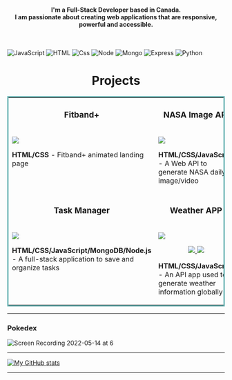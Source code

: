 <h4 align="center">
I'm a Full-Stack Developer based in Canada. <br /> I am passionate about creating web applications that are responsive, powerful and accessible.
</h4>
<br>


<p>
  <img alt="JavaScript" src="https://img.shields.io/badge/JavaScript-F7DF1E?logo=javascript&logoColor=white&style=for-the-badge" />
  <img alt="HTML" src="https://img.shields.io/badge/HTML-E34F26?logo=html5&logoColor=white&style=for-the-badge" />
  <img alt="Css" src="https://img.shields.io/badge/CSS-1572B6?logo=css3&logoColor=white&style=for-the-badge" />
  <img alt="Node" src="https://img.shields.io/badge/NODE-339933?logo=node.js&logoColor=white&style=for-the-badge" /> 
  <img alt="Mongo" src="https://img.shields.io/badge/MONGODB-47A248?logo=mongodb&logoColor=white&style=for-the-badge" /> 
  <img alt="Express" src="https://img.shields.io/badge/EXPRESS-000000?logo=express&logoColor=white&style=for-the-badge" />
  <img alt="Python" src="https://img.shields.io/badge/PYTHON-3776AB?logo=python&logoColor=white&style=for-the-badge" />


<h1 align="center">Projects</h1>


<table bordercolor="#66b2b2">
  <tr>
    <td width="50%" valign="top">
      <h3 align="center">Fitband+</h3>
        <br />
        <a target="">
            <img src="https://user-images.githubusercontent.com/98681977/171325956-0f6d146f-0354-4e51-8074-e8d7949760f8.gif"/>
        </a>
        <br />
        <p align="center"> 
  
    
  </a>
      </p>
        <p><strong>HTML/CSS</strong> - Fitband+ animated landing page</p>
    </td>
    <td width="50%" valign="top">
      <h3 align="center">NASA Image API</h3>
        <br />
      <a target="_blank" href="https://aquaadvisor.netlify.app/">
            <img src="https://user-images.githubusercontent.com/98681977/172957833-1f0e8aba-49a6-4118-9a55-2ba4147e61a1.gif"/>
        </a>
        <br />
        <p align="center">
          
  <a href="#" target="_blank">
   
  </a>
  <a href="">
   
  </a>
      </p>
        <p><strong>HTML/CSS/JavaScript</strong> - A Web API to generate NASA daily image/video </p>
    </td> 
  </tr>
  
  <tr>
    <td width="50%" valign="top">
      <h3 align="center">Task Manager</h3>
        <br />
      <a target="_blank" href="">
            <img src="https://user-images.githubusercontent.com/98681977/176308951-c3a289cb-23fe-41ec-b45e-e07ad49ac459.mov"/>
        </a>
        <br />
        <p align="center">
          
  <a href="" target="_blank">
   
  </a>
  <a href="" target="_blank">
  </a>
      </p>
        <p><strong>HTML/CSS/JavaScript/MongoDB/Node.js</strong> - A full-stack application to save and organize tasks</p>
    </td>
   <td width="50%" valign="top">
      <h3 align="center">Weather APP</h3>
        <br />
        <a target="_blank" href="">
            <img src="https://user-images.githubusercontent.com/98681977/168454927-7e89250e-193c-4602-808a-ba251c6a9790.gif"/>
        </a>
        <br />
        <p align="center">
          
  <a href="" target="_blank">
    <img src="https://img.shields.io/static/v1?label=|&message=REPO&color=23555f&style=plastic&logo=github&logo-color=white"/>
  </a>  
  <a href="#" target="_blank">
    <img src="https://img.shields.io/static/v1?label=|&message=WEBSITE&color=cdf998&style=plastic&logo=wordpress&logo-color=white"/>
  </a>
      </p>
        <p><strong>HTML/CSS/JavaScript</strong> - An API app used to generate weather information globally</p>
    </td>
  </tr>
	
</table>



<hr/>


### Pokedex
![Screen Recording 2022-05-14 at 6](https://user-images.githubusercontent.com/98681977/168454881-6a199e2b-c9a4-42cf-896b-bc4e658ad2f5.gif)


<hr/>

[![My GitHub stats](https://github-readme-stats.vercel.app/api?username=njohal13&show_icons=true&theme=tokyonight)](https://github.com/njohal13/github-readme-stats)

<hr/>
<!--
**njohal13/njohal13** is a ✨ _special_ ✨ repository because its `README.md` (this file) appears on your GitHub profile.

Here are some ideas to get you started:

- 🔭 I’m currently working on ...
- 🌱 I’m currently learning ...
- 👯 I’m looking to collaborate on ...
- 🤔 I’m looking for help with ...
- 💬 Ask me about ...
- 📫 How to reach me: ...
- 😄 Pronouns: ...
- ⚡ Fun fact: ...
-->
